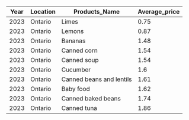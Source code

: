 |Year|Location|Products_Name|Average_price|
|---|---|---|---|
|2023|Ontario|Limes|0.75|
|2023|Ontario|Lemons|0.87|
|2023|Ontario|Bananas|1.48|
|2023|Ontario|Canned corn|1.54|
|2023|Ontario|Canned soup|1.54|
|2023|Ontario|Cucumber|1.6|
|2023|Ontario|Canned beans and lentils|1.61|
|2023|Ontario|Baby food|1.62|
|2023|Ontario|Canned baked beans|1.74|
|2023|Ontario|Canned tuna|1.86|
